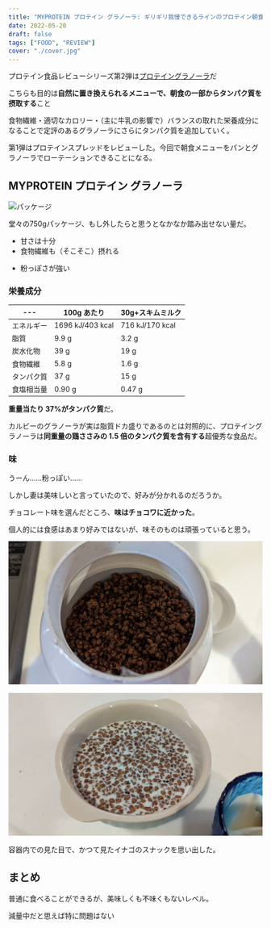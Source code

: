 ```yaml
---
title: "MYPROTEIN プロテイン グラノーラ: ギリギリ我慢できるラインのプロテイン朝食に"
date: 2022-05-20
draft: false
tags: ["FOOD", "REVIEW"]
cover: "./cover.jpg"
---
```


プロテイン食品レビューシリーズ第2弾は[プロテイングラノーラ](https://px.a8.net/svt/ejp?a8mat=3N3PXV+GF7GHE+45DI+BW0YB&a8ejpredirect=https%3A%2F%2Fwww.myprotein.jp%2Fsports-nutrition%2Fprotein-granola%2F11091293.html)だ

こちらも目的は**自然に置き換えられるメニューで、朝食の一部からタンパク質を摂取する**こと

食物繊維・適切なカロリー・（主に牛乳の影響で）バランスの取れた栄養成分になることで定評のあるグラノーラにさらにタンパク質を追加していく。

第1弾はプロテインスプレッドをレビューした。今回で朝食メニューをパンとグラノーラでローテーションできることになる。

<LinkBox url="https://blog.gensobunya.net/post/2022/05/myprotein_protein_spread/" />

## MYPROTEIN プロテイン グラノーラ

![パッケージ](/cover.jpg)

堂々の750gパッケージ、もし外したらと思うとなかなか踏み出せない量だ。

<PositiveBox>

- 甘さは十分
- 食物繊維も（そこそこ）摂れる

</PositiveBox>

<NegativeBox>

- 粉っぽさが強い

</NegativeBox>

### 栄養成分

<InArticleTable>

| --- | 100g あたり | 30g+スキムミルク |
| --- | --- | --- |
| エネルギー | 1696 kJ/403 kcal | 716 kJ/170 kcal |
| 脂質 | 9.9 g | 3.2 g |
| 炭水化物 | 39 g | 19 g |
| 食物繊維 | 5.8 g | 1.6 g |
| タンパク質 | 37 g | 15 g |
| 食塩相当量 | 0.90 g | 0.47 g |

</InArticleTable>

**重量当たり 37%がタンパク質**だ。

カルビーのグラノーラが実は脂質ドカ盛りであるのとは対照的に、プロテイングラノーラは**同重量の鶏ささみの 1.5 倍のタンパク質を含有する**超優秀な食品だ。

### 味

うーん……粉っぽい……

しかし妻は美味しいと言っていたので、好みが分かれるのだろうか。

チョコレート味を選んだところ、**味はチョコワに近かった**。

個人的には食感はあまり好みではないが、味そのものは頑張っていると思う。

![見た目はよくはない](./looks.jpg)

![集合恐怖症にはよくなさそう](with_milk.jpg)

容器内での見た目で、かつて見たイナゴのスナックを思い出した。

## まとめ

普通に食べることができるが、美味しくも不味くもないレベル。

減量中だと思えば特に問題はない

<LinkBox url="https://www.myprotein.jp/sports-nutrition/protein-granola/11091293.html" linkUrl="https://px.a8.net/svt/ejp?a8mat=3N3PXV+GF7GHE+45DI+BW0YB&a8ejpredirect=https%3A%2F%2Fwww.myprotein.jp%2Fsports-nutrition%2Fprotein-granola%2F11091293.html" />
